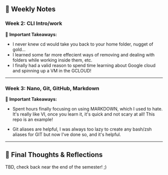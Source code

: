 ## 📅 Weekly Notes

  

### Week 2: CLI Intro/work

📌 **Important Takeaways:**

- I never knew cd would take you back to your home folder, nugget of gold...
- I learned some far more effecient ways of removing and dealing with folders while working inside them, etc.
- I finally had a valid reason to spend time learning about Google cloud and spinning up a VM in the GCLOUD!
---

  

### Week 3: Nano, Git, GitHub, Markdown

📌 **Important Takeaways:**

- Spent hours finally focusing on using MARKDOWN, which I used to hate. It's really like VI, once you learn it, it's quick and not scary at all! This repo is an example!

- Git aliases are helpful, I was always too lazy to create any bash/zsh aliases for GIT but now I've done so, and it's helpful. 
---
  

## 📝 Final Thoughts & Reflections

TBD, check back near the end of the semester! ;)
